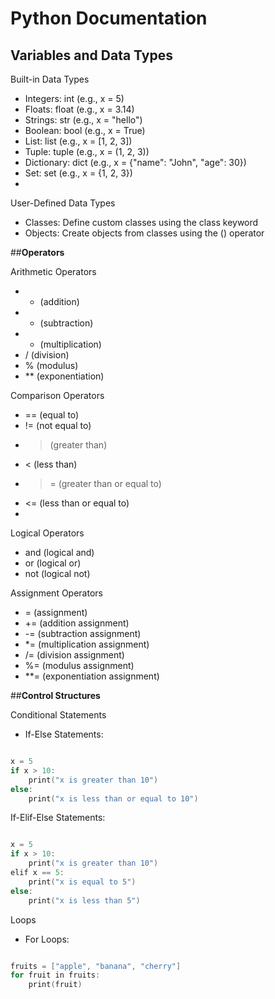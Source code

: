 # Python Documentation

## **Variables and Data Types**

Built-in Data Types
 - Integers: int (e.g., x = 5)
 - Floats: float (e.g., x = 3.14)
 - Strings: str (e.g., x = "hello")
 - Boolean: bool (e.g., x = True)
 - List: list (e.g., x = [1, 2, 3])
 - Tuple: tuple (e.g., x = (1, 2, 3))
 - Dictionary: dict (e.g., x = {"name": "John", "age": 30})
 - Set: set (e.g., x = {1, 2, 3})
 - 
User-Defined Data Types
 - Classes: Define custom classes using the class keyword
 - Objects: Create objects from classes using the () operator

##**Operators**

Arithmetic Operators
 - + (addition)
 - - (subtraction)
 - * (multiplication)
 - / (division)
 - % (modulus)
 - ** (exponentiation)
  
Comparison Operators
 - == (equal to)
 - != (not equal to)
 - > (greater than)
 - < (less than)
 - >= (greater than or equal to)
 - <= (less than or equal to)
 - 
Logical Operators
 - and (logical and)
 - or (logical or)
 - not (logical not)

Assignment Operators
 - = (assignment)
 - += (addition assignment)
 - -= (subtraction assignment)
 - *= (multiplication assignment)
 - /= (division assignment)
 - %= (modulus assignment)
 - **= (exponentiation assignment)

##**Control Structures**

Conditional Statements
 - If-Else Statements:

```cpp

x = 5
if x > 10:
    print("x is greater than 10")
else:
    print("x is less than or equal to 10")

```

If-Elif-Else Statements:

```cpp

x = 5
if x > 10:
    print("x is greater than 10")
elif x == 5:
    print("x is equal to 5")
else:
    print("x is less than 5")

```

Loops
 - For Loops:

```cpp

fruits = ["apple", "banana", "cherry"]
for fruit in fruits:
    print(fruit)

```
